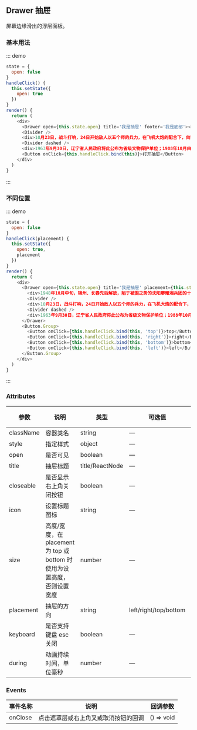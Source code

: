 ## Drawer 抽屉

屏幕边缘滑出的浮层面板。

### 基本用法

::: demo
```js
state = {
  open: false
}
handleClick() {
  this.setState({
    open: true
  })
}
render() {
  return (
    <div>
      <Drawer open={this.state.open} title='我是抽屉' footer='我是底部'><div>1948年10月中旬，锦州、长春先后解放，陷于被围之势的沈阳廖耀湘兵团的十二个师，受蒋介石之命，企图夺取黑山，继而打通锦州向关内撤逃。为使我攻克锦州的部队回师聚歼该敌，东北人民解放军第十纵队等部，奉命于大虎山、黑山一线，预先依地设防，阻击该敌，十纵二十八师担负“一Ｏ一”高地阻击任务。</div>
      <Divider />
      <div>10月23日，战斗打响，24日开始敌人以五个师的兵力，在飞机大炮的配合下，向我军阵地全线猛扑，“一Ｏ一”高地首当其冲，成为敌我双方争夺焦点，经过三天三夜的惨烈战斗，我英雄之师将士同心，军民协力，以“誓与阵地共存亡”的钢铁意志，用血肉之躯守住了阵地，使敌人未能前进一步，10月26日会同从锦州昼夜兼程赶到黑山的我军主力部队,全歼廖耀湘兵团。</div>
      <Divider dashed />
      <div>1963年9月30日，辽宁省人民政府将此公布为省级文物保护单位；1988年10月由文物主管部门发掘清理了部分当年作战战壕、交通沟、掩体等；共清出战壕401米，交通壕191.5米，机枪掩体3个，单兵掩体19个，使阵地恢复了原貌。</div></Drawer>
      <Button onClick={this.handleClick.bind(this)}>打开抽屉</Button>
    </div>
  )
}
```
:::

### 不同位置

::: demo
```js
state = {
  open: false
}
handleClick(placement) {
  this.setState({
    open: true,
    placement
  })
}
render() {
  return (
    <div>
      <Drawer open={this.state.open} title='我是抽屉' placement={this.state.placement}>
        <div>1948年10月中旬，锦州、长春先后解放，陷于被围之势的沈阳廖耀湘兵团的十二个师，受蒋介石之命，企图夺取黑山，继而打通锦州向关内撤逃。为使我攻克锦州的部队回师聚歼该敌，东北人民解放军第十纵队等部，奉命于大虎山、黑山一线，预先依地设防，阻击该敌，十纵二十八师担负“一Ｏ一”高地阻击任务。</div>
        <Divider />
        <div>10月23日，战斗打响，24日开始敌人以五个师的兵力，在飞机大炮的配合下，向我军阵地全线猛扑，“一Ｏ一”高地首当其冲，成为敌我双方争夺焦点，经过三天三夜的惨烈战斗，我英雄之师将士同心，军民协力，以“誓与阵地共存亡”的钢铁意志，用血肉之躯守住了阵地，使敌人未能前进一步，10月26日会同从锦州昼夜兼程赶到黑山的我军主力部队,全歼廖耀湘兵团。</div>
        <Divider dashed />
        <div>1963年9月30日，辽宁省人民政府将此公布为省级文物保护单位；1988年10月由文物主管部门发掘清理了部分当年作战战壕、交通沟、掩体等；共清出战壕401米，交通壕191.5米，机枪掩体3个，单兵掩体19个，使阵地恢复了原貌。</div>
      </Drawer>
      <Button.Group>
        <Button onClick={this.handleClick.bind(this, 'top')}>top</Button>
        <Button onClick={this.handleClick.bind(this, 'right')}>right</Button>
        <Button onClick={this.handleClick.bind(this, 'bottom')}>bottom</Button>
        <Button onClick={this.handleClick.bind(this, 'left')}>left</Button>
      </Button.Group>
    </div>
  )
}
```
:::

### Attributes
| 参数      | 说明          | 类型      | 可选值                           | 默认值  |
|---------- |-------------- |---------- |--------------------------------  |-------- |
| className | 容器类名 | string | — | — |
| style | 指定样式 | object | — | — |
| open | 是否可见 | boolean | — | false |
| title | 抽屉标题 | title/ReactNode | — | — |
| closeable | 是否显示右上角关闭按钮 | boolean | — | true |
| icon | 设置标题图标 | string | — | — |
| size | 高度/宽度，在 placement 为 top 或 bottom 时使用为设置高度，否则设置宽度 | number | — | 260 |
| placement | 抽屉的方向 | string | left/right/top/bottom | right |
| keyboard | 是否支持键盘 esc 关闭 | boolean | — | true |
| during | 动画持续时间，单位毫秒 | number | — | 1000 |

### Events
| 事件名称 | 说明 | 回调参数 |
|---------- |-------- |---------- |
| onClose | 点击遮罩层或右上角叉或取消按钮的回调 | () => void |
